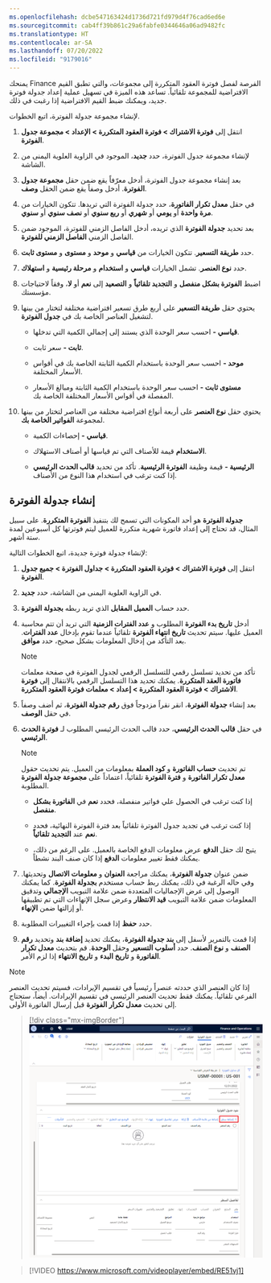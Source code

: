 ```yaml
---
ms.openlocfilehash: dcbe547163424d1736d721fd979d4f76cad6ed6e
ms.sourcegitcommit: cab4ff39b861c29a6fabfe0344646a06ad9482fc
ms.translationtype: HT
ms.contentlocale: ar-SA
ms.lasthandoff: 07/20/2022
ms.locfileid: "9179016"
---
```

يمنحك Finance الفرصة لفصل فوترة العقود المتكررة إلى مجموعات، والتي تطبق القيم الافتراضية للمجموعة تلقائياً. تساعد هذه الميزة في تسهيل عملية إعداد جدولة فوترة جديد، ويمكنك ضبط القيم الافتراضية إذا رغبت في ذلك.

لإنشاء مجموعة جدولة الفوترة، اتبع الخطوات.

1.  انتقل إلى **فوترة الاشتراك > فوترة العقود المتكررة > الإعداد > مجموعة جدول الفوترة**.

1.  لإنشاء مجموعة جدول الفوترة، حدد **جديد**، الموجود في الزاوية العلوية اليمنى من الشاشة.

1.  بعد إنشاء مجموعة جدول الفوترة، أدخل معرّفاً يقع ضمن حقل **مجموعة جدول الفوترة**. أدخل وصفاً يقع ضمن الحقل **وصف**.

1.  في حقل **معدل تكرار الفاتورة**، حدد جدولة الفوترة التي تريدها. تتكون الخيارات من **مرة واحدة** أو **يومي** أو **شهري** أو **ربع سنوي** أو **نصف سنوي** أو **سنوي**.

1.  بعد تحديد **جدولة الفوترة** الذي تريده، أدخل الفاصل الزمني للفوترة، الموجود ضمن الفاصل الزمني **الفاصل الزمني للفوترة**.

1.  حدد **طريقة التسعير**. تتكون الخيارات من **قياسي** و **موحد** و **مستوى** و **مستوى ثابت**.

1.  حدد **نوع العنصر**. تشمل الخيارات **قياسي** و **استخدام** و **مرحلة رئيسية** و **استهلاك**.

1.  اضبط **الفوترة بشكل منفصل** و **التجديد تلقائياً** و **التصعيد** إلى **نعم** أو **لا**، وفقاً لاحتياجات مؤسستك.

1.  يحتوي حقل **طريقة التسعير** على أربع طرق تسعير افتراضية مختلفة لتختار من بينها لتشغيل العناصر الخاصة بك في **جدول الفوترة**.

    -   **قياسي -** احسب سعر الوحدة الذي يستند إلى إجمالي الكمية التي تدخلها.
    
    -   **ثابت -** سعر ثابت.
    
    -   **موحد -** احسب سعر الوحدة باستخدام الكمية الثابتة الخاصة بك في أقواس الأسعار المختلفة.
    
    -   **مستوى ثابت -** احسب سعر الوحدة باستخدام الكمية الثابتة ومبالغ الأسعار المفصلة في أقواس الأسعار المختلفة الخاصة بك.

1.  يحتوي حقل **نوع العنصر** على أربعة أنواع افتراضية مختلفة من العناصر لتختار من بينها لمجموعة **الفواتير الخاصة بك**.

    -   **قياسي -** إحصاءات الكمية.
    
    -   **الاستخدام** قيمة للأصناف التي تم قياسها أو أصناف الاستهلاك.
    
    -   **الرئيسية -** قيمة وظيفة **الفوترة الرئيسية**. تأكد من تحديد **قالب الحدث الرئيسي** إذا كنت ترغب في استخدام هذا النوع من الأصناف.

## <a name="create-a-billing-schedule"></a>إنشاء جدولة الفوترة

**جدولة الفوترة** هو أحد المكونات التي تسمح لك بتنفيذ **‏‫الفوترة المتكررة‬**. على سبيل المثال، قد تحتاج إلى إعداد فاتورة شهرية متكررة للعميل ليتم فوترتها كل أسبوعين لمدة ستة أشهر.

لإنشاء جدولة فوترة جديدة، اتبع الخطوات التالية:

1.  انتقل إلى **فوترة الاشتراك > فوترة العقود المتكررة > جداول الفوترة > جميع جدول الفوترة**.

1.  في الزاوية العلوية اليمنى من الشاشة، حدد **جديد**.

1.  حدد حساب **العميل المقابل** الذي تريد ربطه **بجدولة الفوترة**.

1.  أدخل **تاريخ بدء الفوترة** المطلوب و **عدد الفترات الزمنية** التي تريد أن تتم محاسبة العميل عليها. سيتم تحديث **تاريخ انتهاء الفوترة** تلقائياً عندما تقوم بإدخال **عدد الفترات**. بعد التأكد من إدخال المعلومات بشكل صحيح، حدد **موافق**.

    > [!NOTE]
    > تأكد من تحديد تسلسل رقمي للتسلسل الرقمي لجدول الفوترة في صفحة معلمات **فاتورة العقد المتكررة**. يمكنك تحديد هذا التسلسل الرقمي بالانتقال إلى **فوترة الاشتراك > فوترة العقود المتكررة > إعداد > معلمات فوترة العقود المتكررة**.

1.  بعد إنشاء **جدولة الفوترة**، انقر نقراً مزدوجاً فوق **رقم جدولة الفوترة**، ثم أضف وصفاً في حقل **الوصف**.

1.  في حقل **قالب الحدث الرئيسي**، حدد قالب الحدث الرئيسي المطلوب لـ **فوترة الحدث الرئيسي**.

    > [!NOTE]
    > تم تحديث **حساب الفاتورة** و **كود العملة** بمعلومات من العميل. يتم تحديث حقول **معدل تكرار الفاتورة** و **فترة الفوترة** تلقائياً، اعتماداً على **مجموعة جدولة الفوترة** المطلوبة.

    -   إذا كنت ترغب في الحصول علي فواتير منفصلة، فحدد **نعم** في **الفاتورة بشكل منفصل**.
    
    -   إذا كنت ترغب في تجديد جدول الفوترة تلقائياً بعد فترة الفوترة النهائية، فحدد **نعم** عند **التجديد تلقائياً**.
    
    -   يتيح لك حقل **الدفع** عرض معلومات الدفع الخاصة بالعميل. على الرغم من ذلك، يمكنك فقط تغيير معلومات **الدفع** إذا كان صنف البند نشطاً.

1.  ضمن عنوان **جدولة الفوترة**، يمكنك مراجعة **العنوان** و **معلومات الاتصال** وتحديثها. وفي حاله الرغبة في ذلك، يمكنك ربط حساب مستخدم **بجدولة الفوترة**. كما يمكنك الوصول إلى عرض الإجماليات المتعددة ضمن علامة التبويب **الإجمالي** وتدقيق المعلومات ضمن علامة التبويب **قيد الانتظار** وعرض سجل الإنهاءات التي تم تطبيقها أو إزالتها ضمن **الإنهاء**.

1.  حدد **حفظ** إذا قمت بإجراء التغييرات المطلوبة.

1.  إذا قمت بالتمرير لأسفل إلى **بند جدولة الفوترة**، يمكنك تحديد **إضافة بند** وتحديد **رقم الصنف** و **نوع الصنف**. حدد **أسلوب التسعير** وحقل **الوحدة**. قم بتحديث **معدل تكرار الفاتورة** و **تاريخ البدء** و **تاريخ الانتهاء** إذا لزم الأمر.

> [!NOTE]
> إذا كان العنصر الذي حددته عنصراً رئيسياً في تقسيم الإيرادات، فسيتم تحديث العنصر الفرعي تلقائياً. يمكنك فقط تحديث العنصر الرئيسي في تقسيم الإيرادات. أيضاً، ستحتاج إلى تحديث **معدل تكرار الفوترة** قبل إرسال الفاتورة الأولى.

> [!div class="mx-imgBorder"]
> [![لقطة شاشة لسطر الإضافة ضمن علامة التبويب سريع.](../media/fast-tab.png)](../media/fast-tab.png#lightbox)

> [!VIDEO https://www.microsoft.com/videoplayer/embed/RE51vj1]